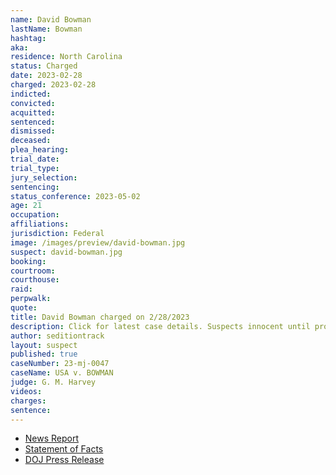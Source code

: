 ```yaml
---
name: David Bowman
lastName: Bowman
hashtag:
aka:
residence: North Carolina
status: Charged
date: 2023-02-28
charged: 2023-02-28
indicted:
convicted:
acquitted:
sentenced:
dismissed:
deceased:
plea_hearing:
trial_date:
trial_type:
jury_selection:
sentencing:
status_conference: 2023-05-02
age: 21
occupation:
affiliations:
jurisdiction: Federal
image: /images/preview/david-bowman.jpg
suspect: david-bowman.jpg
booking:
courtroom:
courthouse:
raid:
perpwalk:
quote:
title: David Bowman charged on 2/28/2023
description: Click for latest case details. Suspects innocent until proven guilty.
author: seditiontrack
layout: suspect
published: true
caseNumber: 23-mj-0047
caseName: USA v. BOWMAN
judge: G. M. Harvey
videos:
charges:
sentence:
---
```

- [News Report](https://www.wral.com/2-men-from-cary-raleigh-charged-in-jan-6-riot-at-us-capitol/20749986/)
- [Statement of Facts](https://www.justice.gov/usao-dc/press-release/file/1572296/download)
- [DOJ Press Release](https://www.justice.gov/usao-dc/pr/two-north-carolina-men-charged-obstructing-official-proceeding-during-january-6-capitol)
